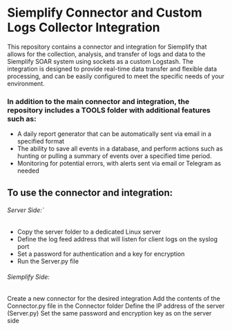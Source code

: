 # Siemplify Connector and Custom Logs Collector Integration

This repository contains a connector and integration for Siemplify that allows for the collection, analysis, and transfer of logs and data to the Siemplify SOAR system using sockets as a custom Logstash. The integration is designed to provide real-time data transfer and flexible data processing, and can be easily configured to meet the specific needs of your environment.

### In addition to the main connector and integration, the repository includes a TOOLS folder with additional features such as:

- A daily report generator that can be automatically sent via email in a specified format
- The ability to save all events in a database, and perform actions such as hunting or pulling a summary of events over a specified time period.
- Monitoring for potential errors, with alerts sent via email or Telegram as needed


## To use the connector and integration:

###### Server Side:`

- Copy the server folder to a dedicated Linux server
- Define the log feed address that will listen for client logs on the syslog port
- Set a password for authentication and a key for encryption
- Run the Server.py file

###### Siemplify Side:

Create a new connector for the desired integration
Add the contents of the Connector.py file in the Connector folder
Define the IP address of the server (Server.py)
Set the same password and encryption key as on the server side
